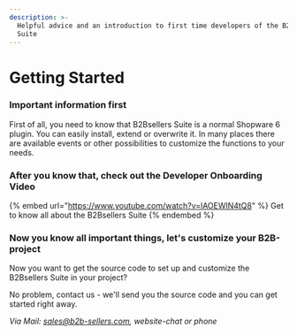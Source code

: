 ```yaml
---
description: >-
  Helpful advice and an introduction to first time developers of the B2Bsellers
  Suite
---
```


# Getting Started

### Important information first

First of all, you need to know that B2Bsellers Suite is a normal Shopware 6 plugin. You can easily install, extend or overwrite it. In many places there are available events or other possibilities to customize the functions to your needs.

### After you know that, check out the Developer Onboarding Video

{% embed url="https://www.youtube.com/watch?v=lAOEWlN4tQ8" %}
Get to know all about the B2Bsellers Suite
{% endembed %}

### Now you know all important things, let's customize your B2B-project

Now you want to get the source code to set up and customize the B2Bsellers Suite in your project?

No problem, contact us - we'll send you the source code and you can get started right away.

_Via Mail: sales@b2b-sellers.com, website-chat or phone_



